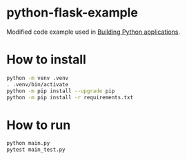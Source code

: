 # python-flask-example
Modified code example used in [Building Python applications](https://cloud.google.com/build/docs/building/build-containerize-python).

# How to install

```bash
python -m venv .venv
. .venv/bin/activate
python -m pip install --upgrade pip
python -m pip install -r requirements.txt
```

# How to run

```bash
python main.py
pytest main_test.py
```
